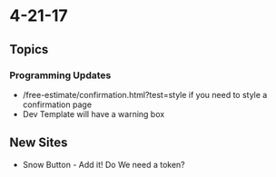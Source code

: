 # 4-21-17

## Topics 

### Programming Updates 
- /free-estimate/confirmation.html?test=style  if you need to style a confirmation page
- Dev Template will have a warning box


## New Sites
- Snow Button - Add it! Do We need a token? 

